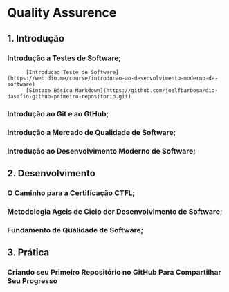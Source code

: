 # Quality Assurence 

## 1. Introdução

### 	  Introdução a Testes de Software;
          [Introducao Teste de Software](https://web.dio.me/course/introducao-ao-desenvolvimento-moderno-de-software)
          [Sintaxe Básica Markdown](https://github.com/joelfbarbosa/dio-dasafio-github-primeiro-repositorio.git)

### 	  Introdução ao Git e ao GtHub;

### 	  Introdução a Mercado de Qualidade de Software;

### 	  Introdução ao Desenvolvimento Moderno de Software;

### 	

## 2. Desenvolvimento

### 	  O Caminho para a Certificação CTFL;

### 	  Metodologia Ágeis de Ciclo der Desenvolvimento de Software;

### 	  Fundamento de Qualidade de Software;



## 3. Prática 

### 	  Criando seu Primeiro Repositório no GitHub Para Compartilhar Seu Progresso

